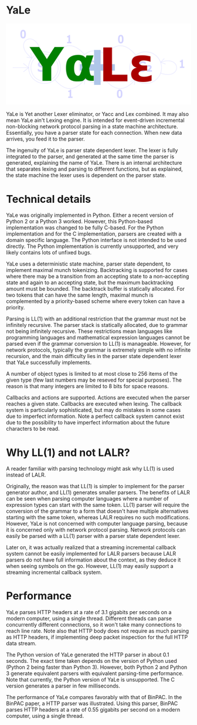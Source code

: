 # YaLe

![YaLe](yalelogo.png)

YaLe is Yet another Lexer eliminator, or Yacc and Lex combined. It may also
mean YaLe ain't Lexing engine. It is intended for event-driven incremental
non-blocking network protocol parsing in a state machine architecture.
Essentially, you have a parser state for each connection. When new data
arrives, you feed it to the parser.

The ingenuity of YaLe is parser state dependent lexer. The lexer is fully
integrated to the parser, and generated at the same time the parser is
generated, explaining the name of YaLe. There is an internal architecture that
separates lexing and parsing to different functions, but as explained, the
state machine the lexer uses is dependent on the parser state.

# Technical details

YaLe was originally implemented in Python. Either a recent version of Python 2
or a Python 3 worked. However, this Python-based implementation was changed to
be fully C-based. For the Python implementation and for the C implementation,
parsers are created with a domain specific language. The Python interface is
not intended to be used directly. The Python implementation is currently
unsupported, and very likely contains lots of unfixed bugs.

YaLe uses a deterministic state machine, parser state dependent, to implement
maximal munch tokenizing. Backtracking is supported for cases where there may
be a transition from an accepting state to a non-accepting state and again to
an accepting state, but the maximum backtracking amount must be bounded. The
backtrack buffer is statically allocated. For two tokens that can have the same
length, maximal munch is complemented by a priority-based scheme where every
token can have a priority.

Parsing is LL(1) with an additional restriction that the grammar must not be
infinitely recursive. The parser stack is statically allocated, due to grammar
not being infinitely recursive. These restrictions mean languages like
programming languages and mathematical expression languages cannot be parsed
even if the grammar conversion to LL(1) is manageable. However, for network
protocols, typically the grammar is extremely simple with no infinite
recursion, and the main difficulty lies in the parser state dependent lexer
that YaLe successfully implements.

A number of object types is limited to at most close to 256 items of the given
type (few last numbers may be reseved for special purposes). The reason is that
many integers are limited to 8 bits for space reasons.

Callbacks and actions are supported. Actions are executed when the parser
reaches a given state. Callbacks are executed when lexing. The callback system
is particularly sophisticated, but may do mistakes in some cases due to
imperfect information. Note a perfect callback system cannot exist due to the
possibility to have imperfect information about the future characters to be
read.

# Why LL(1) and not LALR?

A reader familiar with parsing technology might ask why LL(1) is used instead
of LALR.

Originally, the reason was that LL(1) is simpler to implement for the parser
generator author, and LL(1) generates smaller parsers. The benefits of LALR can
be seen when parsing computer languages where a number of expression types can
start with the same token. LL(1) parser will require the conversion of the
grammar to a form that doesn't have multiple alternatives starting with the
same token, whereas LALR requires no such modifications. However, YaLe is not
concerned with computer language parsing, because it is concerned only with
network protocol parsing. Network protocols can easily be parsed with a LL(1)
parser with a parser state dependent lexer.

Later on, it was actually realized that a streaming incremental callback system
cannot be easily implemented for LALR parsers because LALR parsers do not have
full information about the context, as they deduce it when seeing symbols on
the go. However, LL(1) may easily support a streaming incremental callback
system.

# Performance

YaLe parses HTTP headers at a rate of 3.1 gigabits per seconds on a modern
computer, using a single thread. Different threads can parse concurrently
different connections, so it won't take many connections to reach line rate.
Note also that HTTP body does not require as much parsing as HTTP headers, if
implementing deep packet inspection for the full HTTP data stream.

The Python version of YaLe generated the HTTP parser in about 0.1 seconds. The
exact time taken depends on the version of Python used (Python 2 being faster
than Python 3). However, both Python 2 and Python 3 generate equivalent parsers
with equivalent parsing-time performance. Note that currently, the Python
version of YaLe is unsupported. The C version generates a parser in few
milliseconds.

The performance of YaLe compares favorably with that of BinPAC. In the BinPAC
paper, a HTTP parser was illustrated. Using this parser, BinPAC parses HTTP
headers at a rate of 0.55 gigabits per second on a modern computer, using a
single thread.
